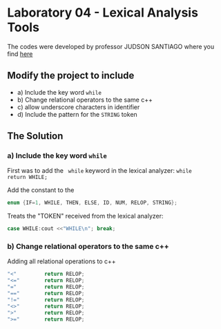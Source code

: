 # Laboratory 04 - Lexical Analysis Tools

The codes were developed by professor JUDSON SANTIAGO where you find [here](https://github.com/JudsonSS/Compiladores/tree/master/Labs/Lab11)

## Modify the project to include
- a) Include the key word ```while```
- b) Change relational operators to the same c++
- c) allow underscore characters in identifier
- d) Include the pattern for the ```STRING``` token

## The Solution

### a) Include the key word ```while```

First was to add the ``` while``` keyword in the lexical analyzer: ```while       return WHILE; ```

Add the constant to the  
```c++
enum {IF=1, WHILE, THEN, ELSE, ID, NUM, RELOP, STRING}; 
```

Treats the "TOKEN" received from the lexical analyzer: 
```c++
case WHILE:cout <<"WHILE\n"; break;
```

### b) Change relational operators to the same c++

Adding all relational operations to c++
```c++
"<"		    return RELOP; 
"<="		return RELOP; 
"="		    return RELOP; 
"=="		return RELOP;
"!="		return RELOP;
"<>"		return RELOP; 
">"		    return RELOP;
">="		return RELOP; 
```
